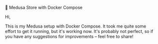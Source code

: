 🛒 Medusa Store with Docker Compose

Hi,

This is my Medusa setup with Docker Compose. It took me quite some effort to get it running, but it's working now. It's probably not perfect, so if you have any suggestions for improvements – feel free to share!